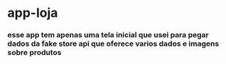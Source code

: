 # app-loja

### esse app tem apenas uma tela inicial que usei para pegar dados da fake store api que oferece varios dados e imagens sobre produtos
